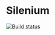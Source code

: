 # Silenium
[![Build status](https://ci.appveyor.com/api/projects/status/mu3obkdugdmwuur0/branch/master?svg=true)](https://ci.appveyor.com/project/Chikhareva/silenium/branch/master)
